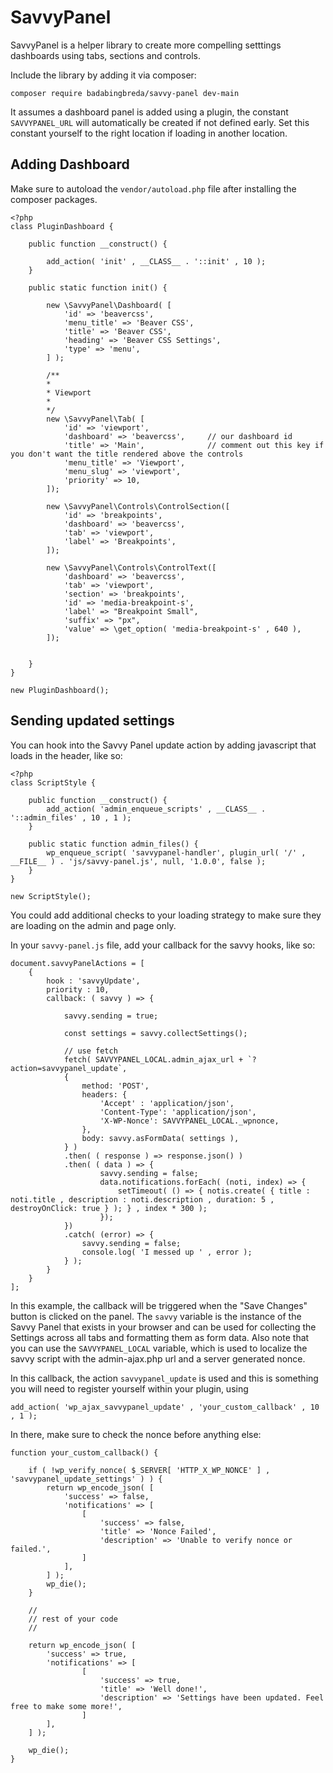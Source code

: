 # SavvyPanel

SavvyPanel is a helper library to create more compelling setttings dashboards using tabs, sections and controls.

Include the library by adding it via composer:

    composer require badabingbreda/savvy-panel dev-main

It assumes a dashboard panel is added using a plugin, the constant `SAVVYPANEL_URL` will automatically be created if not defined early. Set this constant yourself to the right location if loading in another location.

## Adding Dashboard

Make sure to autoload the `vendor/autoload.php` file after installing the composer packages.


    <?php
    class PluginDashboard {

        public function __construct() {

            add_action( 'init' , __CLASS__ . '::init' , 10 );
        }

        public static function init() {

            new \SavvyPanel\Dashboard( [ 
                'id' => 'beavercss',
                'menu_title' => 'Beaver CSS',
                'title' => 'Beaver CSS',
                'heading' => 'Beaver CSS Settings',
                'type' => 'menu',
            ] ); 

            /**
            * 
            * Viewport
            * 
            */
            new \SavvyPanel\Tab( [
                'id' => 'viewport',
                'dashboard' => 'beavercss',     // our dashboard id
                'title' => 'Main',              // comment out this key if you don't want the title rendered above the controls
                'menu_title' => 'Viewport',
                'menu_slug' => 'viewport',
                'priority' => 10,
            ]);

            new \SavvyPanel\Controls\ControlSection([
                'id' => 'breakpoints',
                'dashboard' => 'beavercss',
                'tab' => 'viewport',
                'label' => 'Breakpoints',
            ]);

            new \SavvyPanel\Controls\ControlText([
                'dashboard' => 'beavercss',
                'tab' => 'viewport',
                'section' => 'breakpoints',
                'id' => 'media-breakpoint-s',
                'label' => "Breakpoint Small",
                'suffix' => "px",
                'value' => \get_option( 'media-breakpoint-s' , 640 ),
            ]);


        }
    }

    new PluginDashboard();


## Sending updated settings

You can hook into the Savvy Panel update action by adding javascript that loads in the header, like so:

    <?php
    class ScriptStyle {

        public function __construct() {
            add_action( 'admin_enqueue_scripts' , __CLASS__ . '::admin_files' , 10 , 1 );
        }
        
        public static function admin_files() {
            wp_enqueue_script( 'savvypanel-handler', plugin_url( '/' , __FILE__ ) . 'js/savvy-panel.js', null, '1.0.0', false );
        }
    }

    new ScriptStyle();

You could add additional checks to your loading strategy to make sure they are loading on the admin and page only.

In your `savvy-panel.js` file, add your callback for the savvy hooks, like so:

    document.savvyPanelActions = [
        { 
            hook : 'savvyUpdate',
            priority : 10,
            callback: ( savvy ) => {

                savvy.sending = true;

                const settings = savvy.collectSettings();
        
                // use fetch
                fetch( SAVVYPANEL_LOCAL.admin_ajax_url + `?action=savvypanel_update`,
                {
                    method: 'POST',
                    headers: { 
                        'Accept' : 'application/json',
                        'Content-Type': 'application/json',
                        'X-WP-Nonce': SAVVYPANEL_LOCAL._wpnonce,
                    },
                    body: savvy.asFormData( settings ),
                } )
                .then( ( response ) => response.json() )
                .then( ( data ) => {
                        savvy.sending = false;
                        data.notifications.forEach( (noti, index) => {
                            setTimeout( () => { notis.create( { title : noti.title , description : noti.description , duration: 5 ,  destroyOnClick: true } ); } , index * 300 );
                        });
                })
                .catch( (error) => {
                    savvy.sending = false;
                    console.log( 'I messed up ' , error );
                } );
            }
        }
    ];

In this example, the callback will be triggered when the "Save Changes" button is clicked on the panel. The `savvy` variable is the instance of the Savvy Panel that exists in your browser and can be used for collecting the Settings across all tabs and formatting them as form data. Also note that you can use the `SAVVYPANEL_LOCAL` variable, which is used to localize the savvy script with the admin-ajax.php url and a server generated nonce.

In this callback, the action `savvypanel_update` is used and this is something you will need to register yourself within your plugin, using

    add_action( 'wp_ajax_savvypanel_update' , 'your_custom_callback' , 10 , 1 );

In there, make sure to check the nonce before anything else:

    function your_custom_callback() {

        if ( !wp_verify_nonce( $_SERVER[ 'HTTP_X_WP_NONCE' ] , 'savvypanel_update_settings' ) ) {
            return wp_encode_json( [ 
                'success' => false, 
                'notifications' => [
                    [ 
                        'success' => false,
                        'title' => 'Nonce Failed',
                        'description' => 'Unable to verify nonce or failed.',
                    ]
                ],
            ] );
            wp_die();
        }

        //
        // rest of your code
        //

        return wp_encode_json( [ 
            'success' => true, 
            'notifications' => [
                    [ 
                        'success' => true,
                        'title' => 'Well done!',
                        'description' => 'Settings have been updated. Feel free to make some more!',
                    ]
            ],
        ] );
        
        wp_die();
    }
